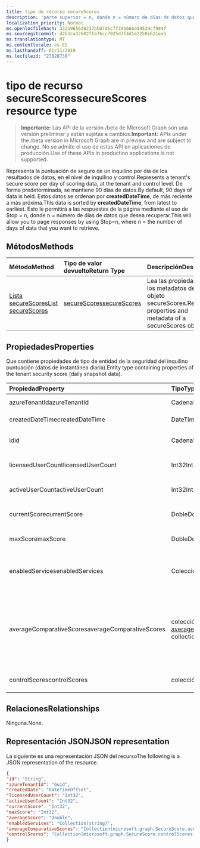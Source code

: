 ```yaml
---
title: tipo de recurso secureScores
description: 'parte superior = n, donde n = número de días de datos que desea recuperar. '
localization_priority: Normal
ms.openlocfilehash: 332a9656d8237bb07d5c7739b666e09539cf984f
ms.sourcegitcommit: d2b3ca32602ffa76cc7925d7f4d1e2258e611ea5
ms.translationtype: MT
ms.contentlocale: es-ES
ms.lasthandoff: 01/11/2019
ms.locfileid: "27828738"
---
```

# <a name="securescores-resource-type"></a><span data-ttu-id="b59d6-103">tipo de recurso secureScores</span><span class="sxs-lookup"><span data-stu-id="b59d6-103">secureScores resource type</span></span>

> <span data-ttu-id="b59d6-104">**Importante:** Las API de la versión /beta de Microsoft Graph son una versión preliminar y están sujetas a cambios.</span><span class="sxs-lookup"><span data-stu-id="b59d6-104">**Important:** APIs under the /beta version in Microsoft Graph are in preview and are subject to change.</span></span> <span data-ttu-id="b59d6-105">No se admite el uso de estas API en aplicaciones de producción.</span><span class="sxs-lookup"><span data-stu-id="b59d6-105">Use of these APIs in production applications is not supported.</span></span>

<span data-ttu-id="b59d6-106">Representa la puntuación de seguro de un inquilino por día de los resultados de datos, en el nivel de inquilino y control.</span><span class="sxs-lookup"><span data-stu-id="b59d6-106">Represents a tenant's secure score per day of scoring data, at the tenant and control level.</span></span> <span data-ttu-id="b59d6-107">De forma predeterminada, se mantiene 90 días de datos.</span><span class="sxs-lookup"><span data-stu-id="b59d6-107">By default, 90 days of data is held.</span></span> <span data-ttu-id="b59d6-108">Estos datos se ordenan por **createdDateTime**, de más reciente a más próxima.</span><span class="sxs-lookup"><span data-stu-id="b59d6-108">This data is sorted by **createdDateTime**, from latest to earliest.</span></span> <span data-ttu-id="b59d6-109">Esto le permitirá a las respuestas de la página mediante el uso de $top = n, donde n = número de días de datos que desea recuperar.</span><span class="sxs-lookup"><span data-stu-id="b59d6-109">This will allow you to page responses by using $top=n, where n = the number of days of data that you want to retrieve.</span></span> 


## <a name="methods"></a><span data-ttu-id="b59d6-110">Métodos</span><span class="sxs-lookup"><span data-stu-id="b59d6-110">Methods</span></span>

| <span data-ttu-id="b59d6-111">Método</span><span class="sxs-lookup"><span data-stu-id="b59d6-111">Method</span></span>   | <span data-ttu-id="b59d6-112">Tipo de valor devuelto</span><span class="sxs-lookup"><span data-stu-id="b59d6-112">Return Type</span></span>|<span data-ttu-id="b59d6-113">Descripción</span><span class="sxs-lookup"><span data-stu-id="b59d6-113">Description</span></span>|
|:---------------|:--------|:----------|
|[<span data-ttu-id="b59d6-114">Lista secureScores</span><span class="sxs-lookup"><span data-stu-id="b59d6-114">List secureScores</span></span>](../api/securescores-list.md) | [<span data-ttu-id="b59d6-115">secureScores</span><span class="sxs-lookup"><span data-stu-id="b59d6-115">secureScores</span></span>](securescores.md) |<span data-ttu-id="b59d6-116">Lea las propiedades y los metadatos de un objeto secureScores.</span><span class="sxs-lookup"><span data-stu-id="b59d6-116">Read properties and metadata of a secureScores object.</span></span>|


## <a name="properties"></a><span data-ttu-id="b59d6-117">Propiedades</span><span class="sxs-lookup"><span data-stu-id="b59d6-117">Properties</span></span>
<span data-ttu-id="b59d6-118">Que contiene propiedades de tipo de entidad de la seguridad del inquilino puntuación (datos de instantánea diaria).</span><span class="sxs-lookup"><span data-stu-id="b59d6-118">Entity type containing properties of the tenant security score (daily snapshot data).</span></span>

|<span data-ttu-id="b59d6-119">Propiedad</span><span class="sxs-lookup"><span data-stu-id="b59d6-119">Property</span></span> |<span data-ttu-id="b59d6-120">Tipo</span><span class="sxs-lookup"><span data-stu-id="b59d6-120">Type</span></span> |<span data-ttu-id="b59d6-121">Description</span><span class="sxs-lookup"><span data-stu-id="b59d6-121">Description</span></span> |
|:--|:--|:--|
|   <span data-ttu-id="b59d6-122">azureTenantId</span><span class="sxs-lookup"><span data-stu-id="b59d6-122">azureTenantId</span></span>   |   <span data-ttu-id="b59d6-123">Cadena</span><span class="sxs-lookup"><span data-stu-id="b59d6-123">String</span></span>  |   <span data-ttu-id="b59d6-124">Identificador de cadena GUID para el inquilino.</span><span class="sxs-lookup"><span data-stu-id="b59d6-124">GUID string for tenant ID.</span></span>  |
|   <span data-ttu-id="b59d6-125">createdDateTime</span><span class="sxs-lookup"><span data-stu-id="b59d6-125">createdDateTime</span></span> |   <span data-ttu-id="b59d6-126">DateTimeOffset</span><span class="sxs-lookup"><span data-stu-id="b59d6-126">DateTimeOffset</span></span>  |   <span data-ttu-id="b59d6-127">La fecha cuando se crea la entidad.</span><span class="sxs-lookup"><span data-stu-id="b59d6-127">The date when the entity is created.</span></span>  |
|   <span data-ttu-id="b59d6-128">id</span><span class="sxs-lookup"><span data-stu-id="b59d6-128">id</span></span>  |   <span data-ttu-id="b59d6-129">Cadena</span><span class="sxs-lookup"><span data-stu-id="b59d6-129">String</span></span>  |   <span data-ttu-id="b59d6-130">Combinación de azureTenantId_createdDateTime.</span><span class="sxs-lookup"><span data-stu-id="b59d6-130">Combination of azureTenantId_createdDateTime.</span></span>   |
|   <span data-ttu-id="b59d6-131">licensedUserCount</span><span class="sxs-lookup"><span data-stu-id="b59d6-131">licensedUserCount</span></span>   |   <span data-ttu-id="b59d6-132">Int32</span><span class="sxs-lookup"><span data-stu-id="b59d6-132">Int32</span></span>   |   <span data-ttu-id="b59d6-133">Con una licencia de recuento de usuarios del inquilino determinado.</span><span class="sxs-lookup"><span data-stu-id="b59d6-133">Licensed user count of the given tenant.</span></span>    |
|   <span data-ttu-id="b59d6-134">activeUserCount</span><span class="sxs-lookup"><span data-stu-id="b59d6-134">activeUserCount</span></span> |   <span data-ttu-id="b59d6-135">Int32</span><span class="sxs-lookup"><span data-stu-id="b59d6-135">Int32</span></span>   |   <span data-ttu-id="b59d6-136">Recuento de usuario activo del inquilino determinado.</span><span class="sxs-lookup"><span data-stu-id="b59d6-136">Active user count of the given tenant.</span></span>  |
|   <span data-ttu-id="b59d6-137">currentScore</span><span class="sxs-lookup"><span data-stu-id="b59d6-137">currentScore</span></span>    |   <span data-ttu-id="b59d6-138">Doble</span><span class="sxs-lookup"><span data-stu-id="b59d6-138">Double</span></span>  |   <span data-ttu-id="b59d6-139">Puntuación actual del inquilino alcanzado en la fecha especificada.</span><span class="sxs-lookup"><span data-stu-id="b59d6-139">Tenant current attained score on specified date.</span></span>    |
|   <span data-ttu-id="b59d6-140">maxScore</span><span class="sxs-lookup"><span data-stu-id="b59d6-140">maxScore</span></span> |  <span data-ttu-id="b59d6-141">Doble</span><span class="sxs-lookup"><span data-stu-id="b59d6-141">Double</span></span>  |   <span data-ttu-id="b59d6-142">Inquilino máxima puntuación posible en la fecha especificada.</span><span class="sxs-lookup"><span data-stu-id="b59d6-142">Tenant maximum possible score on specified date.</span></span>    |
|   <span data-ttu-id="b59d6-143">enabledServices</span><span class="sxs-lookup"><span data-stu-id="b59d6-143">enabledServices</span></span> |   <span data-ttu-id="b59d6-144">Colección String</span><span class="sxs-lookup"><span data-stu-id="b59d6-144">String collection</span></span>   |   <span data-ttu-id="b59d6-145">Servicios proporcionados por Microsoft para el inquilino (por ejemplo, Exchange online, Skype, Sharepoint).</span><span class="sxs-lookup"><span data-stu-id="b59d6-145">Microsoft-provided services for the tenant (for example, Exchange online, Skype, Sharepoint).</span></span>   |
|   <span data-ttu-id="b59d6-146">averageComparativeScores</span><span class="sxs-lookup"><span data-stu-id="b59d6-146">averageComparativeScores</span></span> |  <span data-ttu-id="b59d6-147">colección de [averageComparativeScore](averagecomparativescore.md)</span><span class="sxs-lookup"><span data-stu-id="b59d6-147">[averageComparativeScore](averagecomparativescore.md) collection</span></span>    |<span data-ttu-id="b59d6-148">Promedio de la puntuación por distintos ámbitos (por ejemplo, promedio según el sector, promedio por asiento) y categoría de control (identidad, datos, dispositivos, aplicaciones, infraestructura) dentro del ámbito.</span><span class="sxs-lookup"><span data-stu-id="b59d6-148">Average score by different scopes (for example, average by industry, average by seating) and control category (Identity, Data, Device, Apps, Infrastructure) within the scope.</span></span> |
|   <span data-ttu-id="b59d6-149">controlScores</span><span class="sxs-lookup"><span data-stu-id="b59d6-149">controlScores</span></span> | <span data-ttu-id="b59d6-150">colección de [controlScore](controlscore.md)</span><span class="sxs-lookup"><span data-stu-id="b59d6-150">[controlScore](controlscore.md) collection</span></span>  |   <span data-ttu-id="b59d6-151">Contiene las puntuaciones del inquilino para un conjunto de controles.</span><span class="sxs-lookup"><span data-stu-id="b59d6-151">Contains tenant scores for a set of controls.</span></span>   |


## <a name="relationships"></a><span data-ttu-id="b59d6-152">Relaciones</span><span class="sxs-lookup"><span data-stu-id="b59d6-152">Relationships</span></span>

<span data-ttu-id="b59d6-153">Ninguna.</span><span class="sxs-lookup"><span data-stu-id="b59d6-153">None.</span></span>

## <a name="json-representation"></a><span data-ttu-id="b59d6-154">Representación JSON</span><span class="sxs-lookup"><span data-stu-id="b59d6-154">JSON representation</span></span>

<span data-ttu-id="b59d6-155">La siguiente es una representación JSON del recurso</span><span class="sxs-lookup"><span data-stu-id="b59d6-155">The following is a JSON representation of the resource.</span></span>

<!-- {
  "blockType": "resource",
  "optionalProperties": [

  ],
  "@odata.type": "microsoft.graph.secureScores"
}-->

```json
{
"id": "String",
"azureTenantId": "Guid",
"createdDate": "DateTimeOffset",
"licensedUserCount": "Int32",
"activeUserCount": "Int32",
"currentScore": "Int32",
"maxScore": "Int32",
"averageScore": "Double",
"enabledServices": "Collection(string)",
"averageComparativeScores": "Collection(microsoft.graph.SecureScore.averageComparativeScores)",
"controlScores": "Collection(microsoft.graph.SecureScore.controlScores)",
}

```


<!-- {
  "type": "#page.annotation",
  "description": "secureScores resource",
  "keywords": "",
  "section": "documentation",
  "tocPath": ""
}-->
